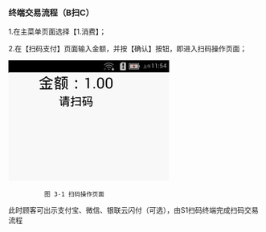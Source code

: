 ### 终端交易流程（B扫C）



1.在主菜单页面选择【1.消费】；

2.在【扫码支付】页面输入金额，并按【确认】按钮，即进入扫码操作页面；

![image](./images/8.jpg)

              图 3-1 扫码操作页面

此时顾客可出示支付宝、微信、银联云闪付（可选），由S1扫码终端完成扫码交易流程


